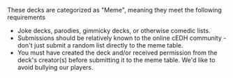 These decks are categorized as "Meme", meaning they meet the following requirements
- Joke decks, parodies, gimmicky decks, or otherwise comedic lists.
- Submissions should be relatively known to the online cEDH community - don't just submit a random list directly to the meme table.
- You must have created the deck and/or received permission from the deck's creator(s) before submitting it to the meme table. We'd like to avoid bullying our players.